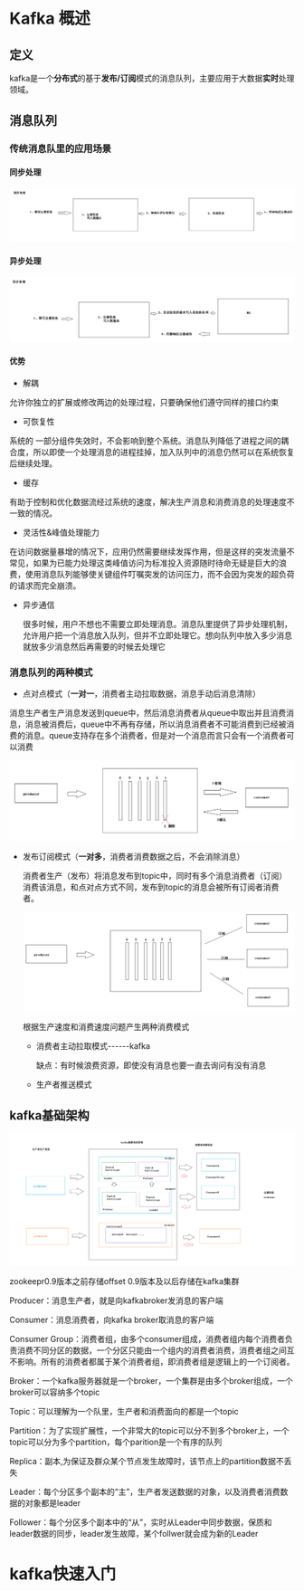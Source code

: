 # Kafka  概述

## 定义

kafka是一个**分布式**的基于**发布/订阅**模式的消息队列，主要应用于大数据**实时**处理领域。

## 消息队列

### 传统消息队里的应用场景

#### 同步处理

![image-20200615140241645](image-20200615140241645.png)

#### 异步处理

![image-20200615140256196](image-20200615140256196.png)

#### 优势

- 解耦

允许你独立的扩展或修改两边的处理过程，只要确保他们遵守同样的接口约束

- 可恢复性

系统的 一部分组件失效时，不会影响到整个系统。消息队列降低了进程之间的耦合度，所以即使一个处理消息的进程挂掉，加入队列中的消息仍然可以在系统恢复后继续处理。

- 缓存

有助于控制和优化数据流经过系统的速度，解决生产消息和消费消息的处理速度不一致的情况。

- 灵活性&峰值处理能力

在访问数据量暴增的情况下，应用仍然需要继续发挥作用，但是这样的突发流量不常见，如果为已能力处理这类峰值访问为标准投入资源随时待命无疑是巨大的浪费，使用消息队列能够使关键组件叮嘱突发的访问压力，而不会因为突发的超负荷的请求而完全崩溃。

- 异步通信

  很多时候，用户不想也不需要立即处理消息。消息队里提供了异步处理机制，允许用户把一个消息放入队列，但并不立即处理它。想向队列中放入多少消息就放多少消息然后再需要的时候去处理它

  

### 消息队列的两种模式

-  点对点模式（**一对一**，消费者主动拉取数据，消息手动后消息清除）

  消息生产者生产消息发送到queue中，然后消息消费者从queue中取出并且消费消息，消息被消费后，queue中不再有存储，所以消息消费者不可能消费到已经被消费的消息。queue支持存在多个消费者，但是对一个消息而言只会有一个消费者可以消费

![image-20200615141751430](image-20200615141751430.png)

- 发布订阅模式（**一对多**，消费者消费数据之后，不会消除消息）

  消费者生产（发布）将消息发布到topic中，同时有多个消息消费者（订阅）消费该消息，和点对点方式不同，发布到topic的消息会被所有订阅者消费者。

  ![image-20200615142723371](image-20200615142723371.png)

  根据生产速度和消费速度问题产生两种消费模式

  - 消费者主动拉取模式------kafka

    缺点：有时候浪费资源，即使没有消息也要一直去询问有没有消息

  - 生产者推送模式

## kafka基础架构

![img](kafka基础架构.png)

zookeepr0.9版本之前存储offset  0.9版本及以后存储在kafka集群

Producer：消息生产者，就是向kafkabroker发消息的客户端

Consumer：消息消费者，向kafka broker取消息的客户端

Consumer Group：消费者组，由多个consumer组成，消费者组内每个消费者负责消费不同分区的数据，一个分区只能由一个组内的消费者消费，消费者组之间互不影响。所有的消费者都属于某个消费者组，即消费者组是逻辑上的一个订阅者。

Broker：一个kafka服务器就是一个broker，一个集群是由多个broker组成，一个broker可以容纳多个topic

Topic：可以理解为一个队里，生产者和消费面向的都是一个topic

Partition：为了实现扩展性，一个非常大的topic可以分不到多个broker上，一个topic可以分为多个partition，每个parition是一个有序的队列

Replica：副本,为保证及群众某个节点发生故障时，该节点上的partition数据不丢失

Leader：每个分区多个副本的“主”，生产者发送数据的对象，以及消费者消费数据的对象都是leader

Follower：每个分区多个副本中的“从”，实时从Leader中同步数据，保质和leader数据的同步，leader发生故障，某个follwer就会成为新的Leader

# kafka快速入门



